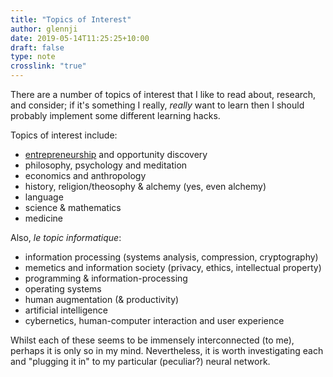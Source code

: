 ```yaml
---
title: "Topics of Interest"
author: glennji
date: 2019-05-14T11:25:25+10:00
draft: false
type: note
crosslink: "true"
---
```

There are a number of topics of interest that I like to read about, research, and consider; if it's something I really, *really* want to learn then I should probably implement some different learning hacks.

Topics of interest include:

  - [entrepreneurship](/categories/entrepreneurship) and opportunity discovery
  - philosophy, psychology and meditation
  - economics and anthropology
  - history, religion/theosophy & alchemy (yes, even alchemy)
  - language
  - science & mathematics
  - medicine

Also, *le topic informatique*:

 - information processing (systems analysis, compression, cryptography)
 - memetics and information society (privacy, ethics, intellectual property)
 - programming & information-processing
 - operating systems
 - human augmentation (& productivity)
 - artificial intelligence
 - cybernetics, human-computer interaction and user experience


Whilst each of these seems to be immensely interconnected (to me), perhaps it is only so in my mind. Nevertheless, it is worth investigating each and "plugging it in" to my particular (peculiar?) neural network.
